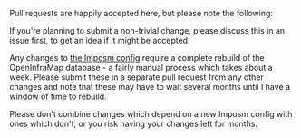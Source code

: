 Pull requests are happily accepted here, but please note the following:

If you're planning to submit a non-trivial change, please discuss this in an
issue first, to get an idea if it might be accepted.

Any changes to [the Imposm config](../imposm/) require a complete rebuild of the
OpenInfraMap database - a fairly manual process which takes about a week.
Please submit these in a separate pull request from any other changes and note
that these may have to wait several months until I have a window of time to
rebuild.

Please don't combine changes which depend on a new Imposm config with ones which
don't, or you risk having your changes left for months.
